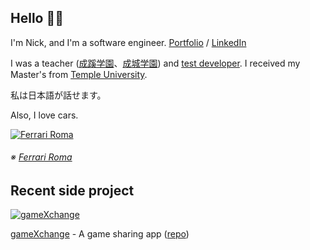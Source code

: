 ## Hello 👋🏻

I'm Nick, and I'm a software engineer. [Portfolio](https://unruffled-carson-bab759.netlify.app/ "Nick Roma's Portfolio") / [LinkedIn](https://www.linkedin.com/in/nikoandpiko/ "LinkedIn")

I was a teacher ([成蹊学園](https://www.seikei.ac.jp/gakuen/ "成蹊学園")、[成城学園](https://www.seijogakuen.ed.jp/chukou/ "成城学園")) and [test developer](https://www.benesse.co.jp/gtec/ "GTEC"). I received my Master's from [Temple University](https://www.tuj.ac.jp/tesol/index.html "Temple TESOL Program").

私は日本語が話せます。

Also, I love cars.

[![Ferrari Roma](https://car.watch.impress.co.jp/img/car/docs/1257/488/01_l.jpg?crop=0.587xw:0.440xh;0.151xw,0.418xh&resize=400:* "Ferrari Roma")](#)

###### ※ [Ferrari Roma](https://www.ferrari.com/en-PS/auto/ferrari-roma "Ferrari Roma")

## Recent side project

[![gameXchange](https://live.staticflickr.com/65535/50911153543_da124cfc24.jpg "gameXchange")](#)

[gameXchange](https://gamexxxchange.herokuapp.com/ "gameXchange") - A game sharing app ([repo](https://github.com/nikoandpiko/gamexchange))

<!--
[![Clanparty](https://live.staticflickr.com/65535/50926173206_19d2679393.jpg "Clanparty")](#)

[Clanparty](http://www.clanparty.net/ "clanparty") - A game scheduling app ([repo](https://github.com/nikoandpiko/clanparty "clanparty"))

## And a solo project

[![topShelf](https://live.staticflickr.com/65535/50918372742_388c21b50d.jpg "topShelf")](#)

[topShelf](https://top-shelf.herokuapp.com/ "topShelf") - A place to save your favorite original cocktails ([repo](https://github.com/nikoandpiko/rails-mister-cocktail))
 -->
